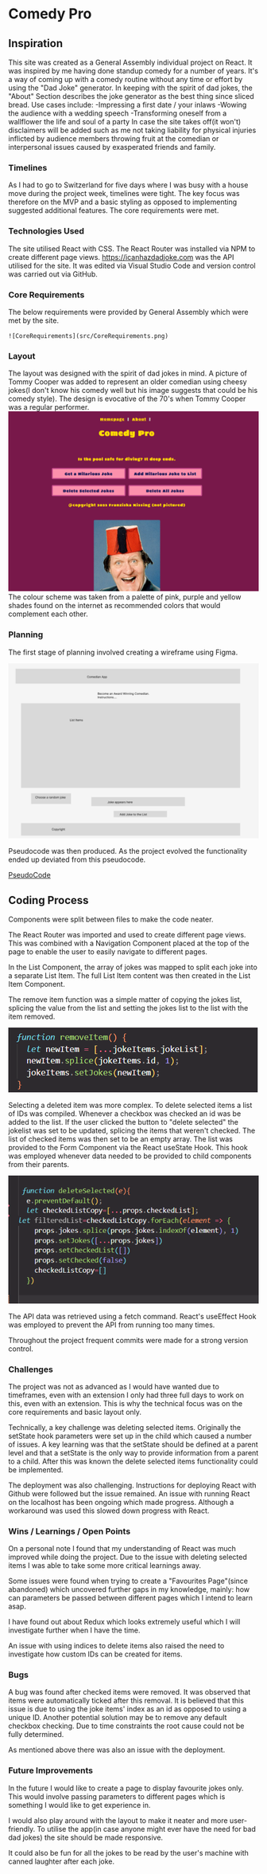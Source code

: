 # Comedy Pro

## Inspiration

This site was created as a General Assembly individual project on React. It was inspired by me having done standup comedy for a number of years. It's a way of coming up with a comedy routine
without any time or effort by using the "Dad Joke" generator. 
In keeping with the spirit of dad jokes, the "About" Section describes the joke generator as the best thing since sliced bread. Use cases include: 
-Impressing a first date / your inlaws
-Wowing the audience with a wedding speech
-Transforming oneself from a wallflower the life and soul of a party
In case the site takes off(it won't) disclaimers will be added such as me not taking liability for physical injuries inflicted by audience members throwing fruit at the comedian or interpersonal issues caused by exasperated friends and family. 

### Timelines

As I had to go to Switzerland for five days where I was busy with a house move during the project week, timelines were tight. 
The key focus was therefore on the MVP and a basic styling as opposed to implementing suggested additional features. The core requirements were met. 

### Technologies Used

The site utilised React with CSS. The React Router was installed via NPM to create different page views. https://icanhazdadjoke.com was the API utilised for the site. It was edited via Visual Studio Code and version control was carried out via GitHub.
 
### Core Requirements
The below requirements were provided by General Assembly which were met by the site. 

	![CoreRequirements](src/CoreRequirements.png)

### Layout

The layout was designed with the spirit of dad jokes in mind. A picture of Tommy Cooper was added to represent 
an older comedian using cheesy jokes(I don't know his comedy well but his image suggests that could be his comedy style). The design is evocative of the 70's when Tommy Cooper was a regular performer. 
![Layout](src/ComedyProLayout.png)
The colour scheme was taken from a palette of pink, purple and yellow shades found on the internet as recommended colors that would complement each other.

### Planning

The first stage of planning involved creating a wireframe using Figma. 

![Wireframe](src/ComedianAppWireframe.png)

Pseudocode was then produced. As the project evolved the functionality ended up deviated from this pseudocode. 

[PseudoCode](src/ComedianPseudoCode.txt)



## Coding Process

Components were split between files to make the code neater. 

The React Router was imported and used to create different page views. This was combined with a Navigation Component placed at the top of the page to enable the user to easily navigate to different pages. 

In the List Component, the array of jokes was mapped to split each joke into a separate List Item. The full List Item content was then created in the List Item Component. 

The remove item function was a simple matter of copying the jokes list, splicing the value from the list and setting the jokes list to the list with the item removed. 

![RemoveItem](src/RemoveItem.png)


Selecting a deleted item was more complex. To delete selected items a list of IDs was compiled. Whenever a checkbox was checked an id was be added to the list.  If the user clicked the button to "delete selected" the jokelist was set to be updated, splicing the items that weren't checked. The list of checked items was then set to be an empty array. The list was provided to the Form Component via the React useState Hook. This hook was employed whenever data needed to be provided to child components from their parents. 

![RemoveItem](src/DeleteSelected.png)

The API data was retrieved using a fetch command. React's useEffect Hook  was employed to prevent the API from running too many times.

Throughout the project frequent commits were made for a strong version control.



### Challenges

The project was not as advanced as I would have wanted due to timeframes, even with an extension I only had three full days to work on this, even with an extension. This is why the technical focus was on the core requirements and basic layout only. 

Technically, a key challenge was deleting selected items. Originally the setState hook parameters were set up in the child which caused a number of issues. 
A key learning was that the setState should be defined at a parent level and that a setState is the only way to provide information from a parent to a child. After this was known the delete selected items functionality could be implemented. 

The deployment was also challenging. Instructions for deploying React with Github were followed but the issue remained. An issue with running React on the localhost has been ongoing which made progress. Although a workaround was used this slowed down progress with React. 

### Wins / Learnings / Open Points

On a personal note I found that my understanding of React was much improved while doing the project. Due to the issue with deleting selected items I was able to take some more critical learnings away. 

Some issues were found when trying to create a "Favourites Page"(since abandoned) which uncovered further gaps in my knowledge, mainly: how can parameters be passed between different pages which I intend to learn asap. 

I have found out about Redux which looks extremely useful which I will investigate further when I have the time. 

An issue with using indices to delete items also raised the need to investigate how custom IDs can be created for items. 

### Bugs

A bug was found after checked items were removed. It was observed that items were automatically ticked after this removal. It is believed that this issue is due to using the joke items' index as an id as opposed to using a unique ID. Another potential solution may be to remove any default checkbox checking. Due to time constraints the root cause could not be fully determined. 

As mentioned above there was also an issue with the deployment.

### Future Improvements

In the future I would like to create a page to display favourite jokes only. This would involve passing parameters to different pages which is something I would like to get experience in. 

I would also play around with the layout to make it neater and more user-friendly. To utilise the app(in case anyone might ever have the need for bad dad jokes) the site should be made responsive. 

It could also be fun for all the jokes to be read by the user's machine with canned laughter after each joke. 

